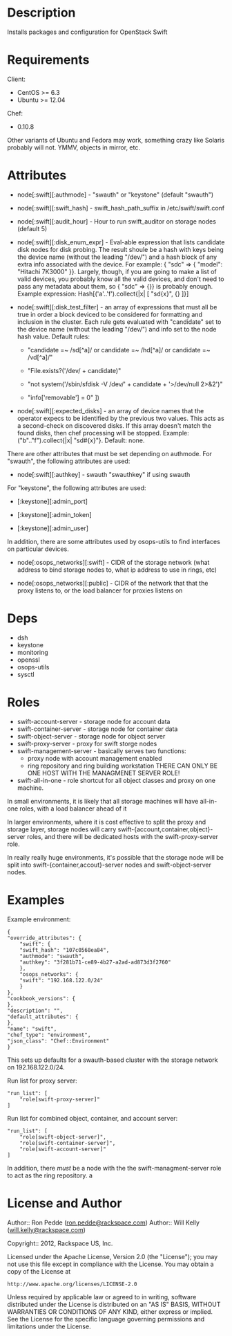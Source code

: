 Description
====

Installs packages and configuration for OpenStack Swift

Requirements
====

Client:
 * CentOS >= 6.3
 * Ubuntu >= 12.04

Chef:
 * 0.10.8

Other variants of Ubuntu and Fedora may work, something crazy like
Solaris probably will not.  YMMV, objects in mirror, etc.

Attributes
====

 * node[:swift][:authmode] - "swauth" or "keystone" (default "swauth")

 * node[:swift][:swift_hash] - swift_hash_path_suffix in /etc/swift/swift.conf

 * node[:swift][:audit_hour] - Hour to run swift_auditor on storage nodes (default 5)

 * node[:swift][:disk_enum_expr] - Eval-able expression that lists
   candidate disk nodes for disk probing.  The result shoule be a hash
   with keys being the device name (without the leading "/dev/") and a
   hash block of any extra info associated with the device.  For
   example: { "sdc" => { "model": "Hitachi 7K3000" }}.  Largely,
   though, if you are going to make a list of valid devices, you
   probably know all the valid devices, and don't need to pass any
   metadata about them, so { "sdc" => {}} is probably enough.  Example
   expression: Hash[('a'..'f').collect{|x| [ "sd{x}", {} ]}]

 * node[:swift][:disk_test_filter] - an array of expressions that must
   all be true in order a block deviced to be considered for
   formatting and inclusion in the cluster.  Each rule gets evaluated
   with "candidate" set to the device name (without the leading
   "/dev/") and info set to the node hash value.  Default rules:

    * "candidate =~ /sd[^a]/ or candidate =~ /hd[^a]/ or candidate =~
      /vd[^a]/"

    * "File.exists?('/dev/ + candidate)"

    * "not system('/sbin/sfdisk -V /dev/' + candidate + '>/dev/null 2>&2')"

    * "info['removable'] = 0" ])

 * node[:swift][:expected_disks] - an array of device names that the
   operator expecs to be identified by the previous two values.  This
   acts as a second-check on discovered disks.  If this array doesn't
   match the found disks, then chef processing will be stopped.
   Example: ("b".."f").collect{|x| "sd#{x}"}.  Default: none.

There are other attributes that must be set depending on authmode.
For "swauth", the following attributes are used:

 * node[:swift][:authkey] - swauth "swauthkey" if using swauth

For "keystone", the following attributes are used:

 * [:keystone][:admin_port]

 * [:keystone][:admin_token]

 * [:keystone][:admin_user]

In addition, there are some attributes used by osops-utils to find
interfaces on particular devices.

 * node[:osops_networks][:swift] - CIDR of the storage network (what
   address to bind storage nodes to, what ip address to use in rings,
   etc)

 * node[:osops_networks][:public] - CIDR of the network that
   that the proxy listens to, or the load balancer for proxies listens
   on

Deps
====

 * dsh
 * keystone
 * monitoring
 * openssl
 * osops-utils
 * sysctl

Roles
====

 * swift-account-server - storage node for account data
 * swift-container-server - storage node for container data
 * swift-object-server - storage node for object server
 * swift-proxy-server - proxy for swift storge nodes
 * swift-management-server - basically serves two functions:
   * proxy node with account management enabled
   * ring repository and ring building workstation
   THERE CAN ONLY BE ONE HOST WITH THE MANAGMENET SERVER ROLE!
 * swift-all-in-one - role shortcut for all object classes and proxy
   on one machine.

In small environments, it is likely that all storage machines will
have all-in-one roles, with a load balancer ahead of it

In larger environments, where it is cost effective to split the proxy
and storage layer, storage nodes will carry
swift-{account,container,object}-server roles, and there will be
dedicated hosts with the swift-proxy-server role.

In really really huge environments, it's possible that the storage
node will be split into swift-{container,accout}-server nodes and
swift-object-server nodes.

Examples
====

Example environment:


    {
	"override_attributes": {
	    "swift": {
		"swift_hash": "107c0568ea84",
		"authmode": "swauth",
		"authkey": "3f281b71-ce89-4b27-a2ad-ad873d3f2760"
	    },
	    "osops_networks": {
		"swift": "192.168.122.0/24"
	    }
	},
	"cookbook_versions": {
	},
	"description": "",
	"default_attributes": {
	},
	"name": "swift",
	"chef_type": "environment",
	"json_class": "Chef::Environment"
    }

This sets up defaults for a swauth-based cluster with the storage
network on 192.168.122.0/24.

Run list for proxy server:

    "run_list": [
        "role[swift-proxy-server]"
    ]

Run list for combined object, container, and account server:

    "run_list": [
        "role[swift-object-server]",
        "role[swift-container-server]",
        "role[swift-account-server]"
    ]

In addition, there *must* be a node with the the
swift-managment-server role to act as the ring repository.
a

License and Author
====

Author:: Ron Pedde (<ron.pedde@rackspace.com>)
Author:: Will Kelly (<will.kelly@rackspace.com>)

Copyright:: 2012, Rackspace US, Inc.

Licensed under the Apache License, Version 2.0 (the "License");
you may not use this file except in compliance with the License.
You may obtain a copy of the License at

    http://www.apache.org/licenses/LICENSE-2.0

Unless required by applicable law or agreed to in writing, software
distributed under the License is distributed on an "AS IS" BASIS,
WITHOUT WARRANTIES OR CONDITIONS OF ANY KIND, either express or implied.
See the License for the specific language governing permissions and
limitations under the License.

